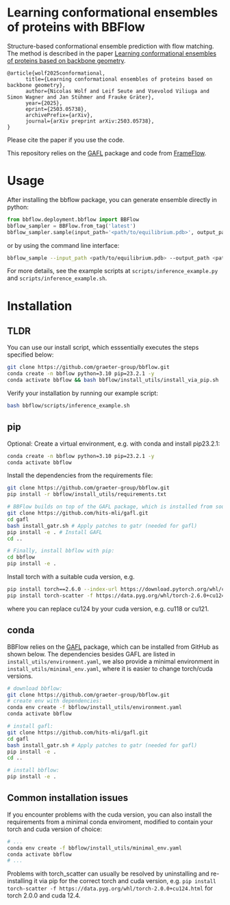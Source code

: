 # Learning conformational ensembles of proteins with BBFlow

Structure-based conformational ensemble prediction with flow matching. The method is described in the paper [Learning conformational ensembles of proteins based on backbone geometry](https://arxiv.org/abs/2503.05738).

```
@article{wolf2025conformational,
      title={Learning conformational ensembles of proteins based on backbone geometry}, 
      author={Nicolas Wolf and Leif Seute and Vsevolod Viliuga and Simon Wagner and Jan Stühmer and Frauke Gräter},
      year={2025},
      eprint={2503.05738},
      archivePrefix={arXiv},
      journal={arXiv preprint arXiv:2503.05738},
}
```

Please cite the paper if you use the code.


This repository relies on the [GAFL](https://github.com/hits-mli/gafl) package and code from [FrameFlow](https://github.com/microsoft/protein-frame-flow).


# Usage

After installing the bbflow package, you can generate ensemble directly in python:

```python
from bbflow.deployment.bbflow import BBFlow
bbflow_sampler = BBFlow.from_tag('latest')
bbflow_sampler.sample(input_path='<path/to/equilibrium.pdb>', output_path='<path/to/output_ensemble.pdb>', num_samples=50)
```

or by using the command line interface:

```bash
bbflow_sample --input_path <path/to/equilibrium.pdb> --output_path <path/to/output_ensemble.pdb> --num_samples 50
```

For more details, see the example scripts at `scripts/inference_example.py` and `scripts/inference_example.sh`.



# Installation

## TLDR

You can use our install script, which esssentially executes the steps specified below:

```bash
git clone https://github.com/graeter-group/bbflow.git
conda create -n bbflow python=3.10 pip=23.2.1 -y
conda activate bbflow && bash bbflow/install_utils/install_via_pip.sh
```

Verify your installation by running our example script:

```bash
bash bbflow/scripts/inference_example.sh
```

## pip

Optional: Create a virtual environment, e.g. with conda and install pip23.2.1:

```bash
conda create -n bbflow python=3.10 pip=23.2.1 -y
conda activate bbflow
```

Install the dependencies from the requirements file:

```bash
git clone https://github.com/graeter-group/bbflow.git
pip install -r bbflow/install_utils/requirements.txt

# BBFlow builds on top of the GAFL package, which is installed from source:
git clone https://github.com/hits-mli/gafl.git
cd gafl
bash install_gatr.sh # Apply patches to gatr (needed for gafl)
pip install -e . # Install GAFL
cd ..

# Finally, install bbflow with pip:
cd bbflow
pip install -e .
```

Install torch with a suitable cuda version, e.g.

```bash
pip install torch==2.6.0 --index-url https://download.pytorch.org/whl/cu124
pip install torch-scatter -f https://data.pyg.org/whl/torch-2.6.0+cu124.html
```

where you can replace cu124 by your cuda version, e.g. cu118 or cu121.

## conda

BBFlow relies on the [GAFL](https://github.com/hits-mli/gafl) package, which can be installed from GitHub as shown below. The dependencies besides GAFL are listed in `install_utils/environment.yaml`, we also provide a minimal environment in `install_utils/minimal_env.yaml`, where it is easier to change torch/cuda versions.

```bash
# download bbflow:
git clone https://github.com/graeter-group/bbflow.git
# create env with dependencies:
conda env create -f bbflow/install_utils/environment.yaml
conda activate bbflow

# install gafl:
git clone https://github.com/hits-mli/gafl.git
cd gafl
bash install_gatr.sh # Apply patches to gatr (needed for gafl)
pip install -e .
cd ..

# install bbflow:
pip install -e .
```

## Common installation issues

If you encounter problems with the cuda version, you can also install the requirements from a minimal conda enviroment, modified to contain your torch and cuda version of choice:

```bash
# ...
conda env create -f bbflow/install_utils/minimal_env.yaml
conda activate bbflow
# ...
```

Problems with torch_scatter can usually be resolved by uninstalling and re-installing it via pip for the correct torch and cuda version, e.g. `pip install torch-scatter -f https://data.pyg.org/whl/torch-2.0.0+cu124.html` for torch 2.0.0 and cuda 12.4.